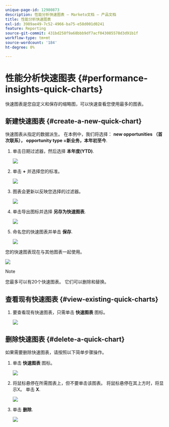 ```yaml
---
unique-page-id: 12980873
description: 性能分析快速图表 — Marketo文档 — 产品文档
title: 性能分析快速图表
exl-id: 3989ae49-7c52-4966-ba75-e58d001d0241
feature: Reporting
source-git-commit: 431bd258f9a68bbb9df7acf043085578d3d91b1f
workflow-type: tm+mt
source-wordcount: '184'
ht-degree: 0%

---
```


# 性能分析快速图表 {#performance-insights-quick-charts}

快速图表是您自定义和保存的缩略图，可以快速查看您使用最多的图表。

## 新建快速图表 {#create-a-new-quick-chart}

快速图表从指定的数据派生。 在本例中，我们将选择： **new opportunities （首次联系）， opportunity type =新业务，本年初至今**.

1. 单击日期过滤器，然后选择 **本年度(YTD)**.

   ![](assets/1-2.png)

1. 单击 **+** 并选择您的标准。

   ![](assets/2-2.png)

1. 图表会更新以反映您选择的过滤器。

   ![](assets/3-3.png)

1. 单击导出图标并选择 **另存为快速图表**.

   ![](assets/4-2.png)

1. 命名您的快速图表并单击 **保存**.

   ![](assets/5-3.png)

您的快速图表现在与其他图表一起使用。

![](assets/6-3.png)

>[!NOTE]
>
>您最多可以有20个快速图表。 它们可以删除和替换。

## 查看现有快速图表 {#view-existing-quick-charts}

1. 要查看现有快速图表，只需单击 **快速图表** 图标。

   ![](assets/7-1.png)

## 删除快速图表 {#delete-a-quick-chart}

如果需要删除快速图表，请按照以下简单步骤操作。

1. 单击 **快速图表** 图标。

   ![](assets/8-1.png)

1. 将鼠标悬停在所需图表上，但不要单击该图表。 将鼠标悬停在其上方时，将显示X。 单击 **X**.

   ![](assets/9-2.png)

1. 单击 **删除**.

   ![](assets/10-1.png)
